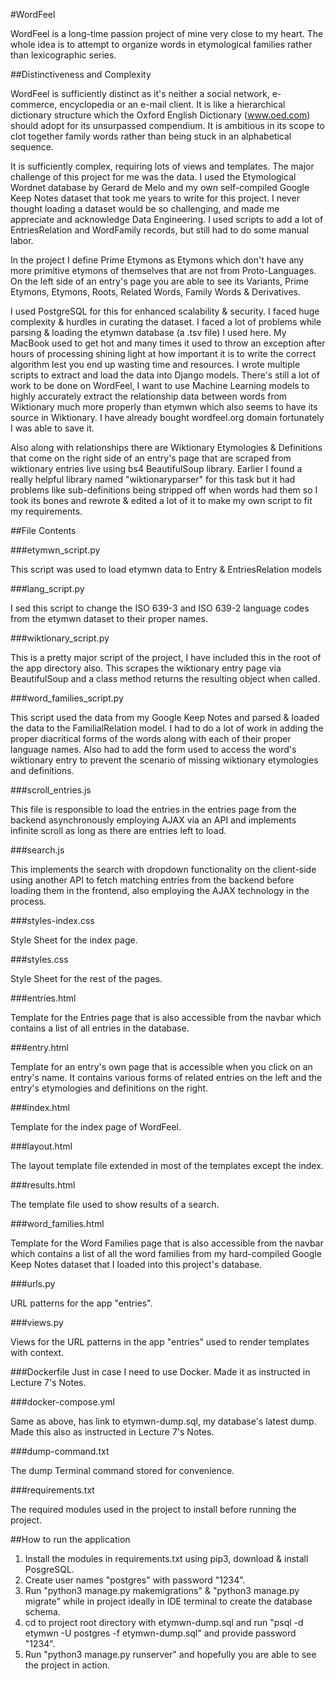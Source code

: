 #WordFeel

WordFeel is a long-time passion project of mine very close to my heart. The whole idea is to attempt to organize words in etymological families rather than lexicographic series.

##Distinctiveness and Complexity

WordFeel is sufficiently distinct as it's neither a social network, e-commerce, encyclopedia or an e-mail client. It is like a hierarchical dictionary structure which the Oxford English Dictionary (www.oed.com) should adopt for its unsurpassed compendium. It is ambitious in its scope to clot together family words rather than being stuck in an alphabetical sequence.

It is sufficiently complex, requiring lots of views and templates. The major challenge of this project for me was the data. I used the Etymological Wordnet database by Gerard de Melo and my own self-compiled Google Keep Notes dataset that took me years to write for this project. I never thought loading a dataset would be so challenging, and made me appreciate and acknowledge Data Engineering. I used scripts to add a  lot of EntriesRelation and WordFamily records, but still had to do some manual labor.

In the project I define Prime Etymons as Etymons which don't have any more primitive etymons of themselves that are not from Proto-Languages. On the left side of an entry's page you are able to see its Variants, Prime Etymons, Etymons, Roots, Related Words, Family Words & Derivatives.

I used PostgreSQL for this for enhanced scalability & security. I faced huge complexity & hurdles in curating the dataset. I faced a lot of problems while parsing & loading the etymwn database (a .tsv file) I used here. My MacBook used to get hot and many times it used to throw an exception after hours of processing shining light at how important it is to write the correct algorithm lest you end up wasting time and resources. I wrote multiple scripts to extract and load the data into Django models. There's still a lot of work to be done on WordFeel, I want to use Machine Learning models to highly accurately extract the relationship data between words from Wiktionary much more properly than etymwn which also seems to have its source in Wiktionary. I have already bought wordfeel.org domain fortunately I was able to save it. 

Also along with relationships there are Wiktionary Etymologies & Definitions that come on the right side of an entry's page that are scraped from wiktionary entries live using bs4 BeautifulSoup library. Earlier I found a really helpful library named "wiktionaryparser" for this task but it had problems like sub-definitions being stripped off when words had them so I took its bones and rewrote & edited a lot of it to make my own script to fit my requirements.

##File Contents

###etymwn_script.py

This script was used to load etymwn data to Entry & EntriesRelation models

###lang_script.py

I sed this script to change the ISO 639-3 and ISO 639-2 language codes from the etymwn dataset to their proper names.

###wiktionary_script.py

This is a pretty major script of the project, I have included this in the root of the app directory also. This scrapes the wiktionary entry page via BeautifulSoup and a class method returns the resulting object when called.

###word_families_script.py

This script used the data from my Google Keep Notes and parsed & loaded the data to the FamilialRelation model. I had to do a lot of work in adding the proper diacritical forms of the words along with each of their proper language names. Also had to add the form used to access the word's wiktionary entry to prevent the scenario of missing wiktionary etymologies and definitions.

###scroll_entries.js

This file is responsible to load the entries in the entries page from the backend asynchronously employing AJAX via an API and implements infinite scroll as long as there are entries left to load.

###search.js

This implements the search with dropdown functionality on the client-side using another API to fetch matching entries from the backend before loading them in the frontend, also employing the AJAX technology in the process.

###styles-index.css

Style Sheet for the index page.

###styles.css

Style Sheet for the rest of the pages.

###entries.html

Template for the Entries page that is also accessible from the navbar which contains a list of all entries in the database.

###entry.html

Template for an entry's own page that is accessible when you click on an entry's name. It contains various forms of related entries on the left and the entry's etymologies and definitions on the right.

###index.html

Template for the index page of WordFeel.

###layout.html

The layout template file extended in most of the templates except the index.

###results.html

The template file used to show results of a search.

###word_families.html

Template for the Word Families page that is also accessible from the navbar which contains a list of all the word families from my hard-compiled Google Keep Notes dataset that I loaded into this project's database.

###urls.py

URL patterns for the app "entries".

###views.py

Views for the URL patterns in the app "entries" used to render templates with context.

###Dockerfile
Just in case I need to use Docker. Made it as instructed in Lecture 7's Notes.

###docker-compose.yml 

Same as above, has link to etymwn-dump.sql, my database's latest dump. Made this also as instructed in Lecture 7's Notes.

###dump-command.txt

The dump Terminal command stored for convenience.

###requirements.txt

The required modules used in the project to install before running the project.

##How to run the application

1. Install the modules in requirements.txt using pip3, download & install PosgreSQL.
2. Create user names "postgres" with password "1234".
3. Run "python3 manage.py makemigrations" & "python3 manage.py migrate" while in project ideally in IDE terminal to create the database schema.
4. cd to project root directory with etymwn-dump.sql and run "psql -d etymwn -U postgres -f etymwn-dump.sql" and provide password "1234".
5. Run "python3 manage.py runserver" and hopefully you are able to see the project in action.